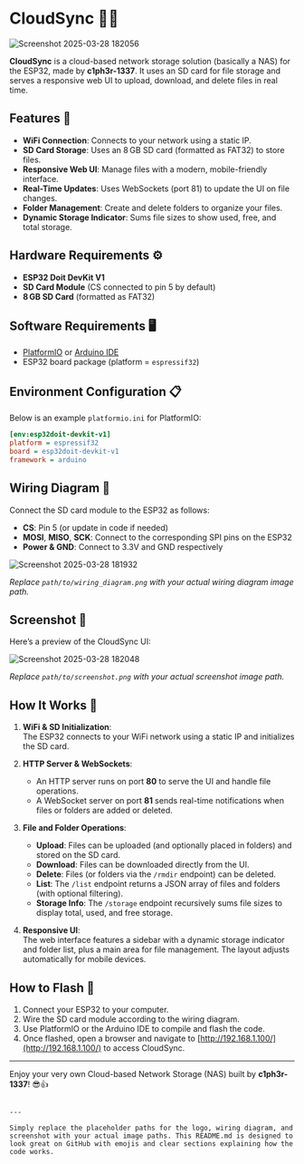 # CloudSync 📡💾

![Screenshot 2025-03-28 182056](https://github.com/user-attachments/assets/20132858-7061-4611-893e-fcbb4551bf07)

**CloudSync** is a cloud-based network storage solution (basically a NAS) for the ESP32, made by **c1ph3r-1337**. It uses an SD card for file storage and serves a responsive web UI to upload, download, and delete files in real time.

## Features 🚀
- **WiFi Connection**: Connects to your network using a static IP.
- **SD Card Storage**: Uses an 8 GB SD card (formatted as FAT32) to store files.
- **Responsive Web UI**: Manage files with a modern, mobile-friendly interface.
- **Real-Time Updates**: Uses WebSockets (port 81) to update the UI on file changes.
- **Folder Management**: Create and delete folders to organize your files.
- **Dynamic Storage Indicator**: Sums file sizes to show used, free, and total storage.

## Hardware Requirements ⚙️
- **ESP32 Doit DevKit V1**  
- **SD Card Module** (CS connected to pin 5 by default)  
- **8 GB SD Card** (formatted as FAT32)

## Software Requirements 🖥️
- [PlatformIO](https://platformio.org/) or [Arduino IDE](https://www.arduino.cc/en/software)  
- ESP32 board package (platform = `espressif32`)

## Environment Configuration 📋
Below is an example `platformio.ini` for PlatformIO:

```ini
[env:esp32doit-devkit-v1]
platform = espressif32
board = esp32doit-devkit-v1
framework = arduino
```

## Wiring Diagram 🔌
Connect the SD card module to the ESP32 as follows:
- **CS**: Pin 5 (or update in code if needed)
- **MOSI**, **MISO**, **SCK**: Connect to the corresponding SPI pins on the ESP32
- **Power & GND**: Connect to 3.3V and GND respectively

![Screenshot 2025-03-28 181932](https://github.com/user-attachments/assets/8babf82b-86e3-4de6-b19c-37dd4dbd22a3)

*Replace `path/to/wiring_diagram.png` with your actual wiring diagram image path.*

## Screenshot 📸
Here’s a preview of the CloudSync UI:

![Screenshot 2025-03-28 182048](https://github.com/user-attachments/assets/c28faedd-019c-4287-8c25-c3bb31988037)

*Replace `path/to/screenshot.png` with your actual screenshot image path.*

## How It Works 🤔
1. **WiFi & SD Initialization**:  
   The ESP32 connects to your WiFi network using a static IP and initializes the SD card.

2. **HTTP Server & WebSockets**:  
   - An HTTP server runs on port **80** to serve the UI and handle file operations.  
   - A WebSocket server on port **81** sends real-time notifications when files or folders are added or deleted.

3. **File and Folder Operations**:  
   - **Upload**: Files can be uploaded (and optionally placed in folders) and stored on the SD card.  
   - **Download**: Files can be downloaded directly from the UI.  
   - **Delete**: Files (or folders via the `/rmdir` endpoint) can be deleted.  
   - **List**: The `/list` endpoint returns a JSON array of files and folders (with optional filtering).  
   - **Storage Info**: The `/storage` endpoint recursively sums file sizes to display total, used, and free storage.

4. **Responsive UI**:  
   The web interface features a sidebar with a dynamic storage indicator and folder list, plus a main area for file management. The layout adjusts automatically for mobile devices.

## How to Flash 📡
1. Connect your ESP32 to your computer.  
2. Wire the SD card module according to the wiring diagram.  
3. Use PlatformIO or the Arduino IDE to compile and flash the code.  
4. Once flashed, open a browser and navigate to [http://192.168.1.100/](http://192.168.1.100/) to access CloudSync.

---

Enjoy your very own Cloud-based Network Storage (NAS) built by **c1ph3r-1337**! 😎👍
```

---

Simply replace the placeholder paths for the logo, wiring diagram, and screenshot with your actual image paths. This README.md is designed to look great on GitHub with emojis and clear sections explaining how the code works.
